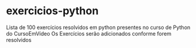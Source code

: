 # exercicios-python
Lista de 100 exercícios resolvidos em python presentes no curso de Python do CursoEmVídeo
Os Exercícios serão adicionados conforme forem resolvidos
